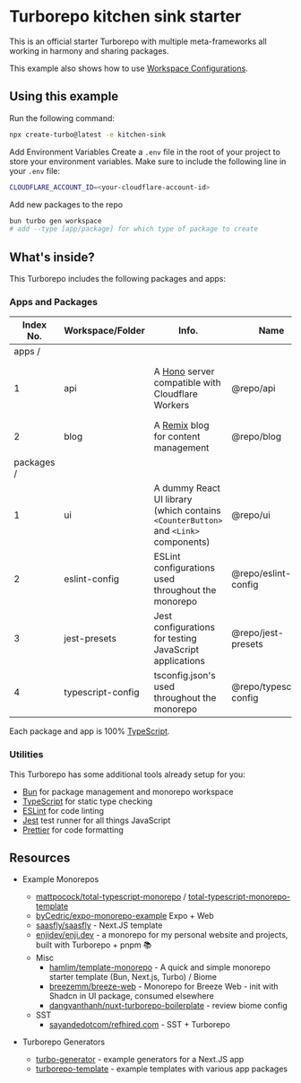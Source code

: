 # Turborepo kitchen sink starter

This is an official starter Turborepo with multiple meta-frameworks all working in harmony and sharing packages.

This example also shows how to use [Workspace Configurations](https://turbo.build/repo/docs/core-concepts/monorepos/configuring-workspaces).

## Using this example

Run the following command:

```sh
npx create-turbo@latest -e kitchen-sink
```

Add Environment Variables
Create a `.env` file in the root of your project to store your environment variables.
Make sure to include the following line in your `.env` file:

```sh
CLOUDFLARE_ACCOUNT_ID=<your-cloudflare-account-id>
```

Add new packages to the repo

```sh
bun turbo gen workspace
# add --type [app/package] for which type of package to create
```

## What's inside?

This Turborepo includes the following packages and apps:

### Apps and Packages

| Index No.  | Workspace/Folder  | Info.                                                                               | Name                    | Navigate       | Port                                |
| ---------- | ----------------- | ----------------------------------------------------------------------------------- | ----------------------- | -------------- | ----------------------------------- |
| apps /     |                   |                                                                                     |                         |                |                                     |
| 1          | api               | A [Hono](https://hono.dev/) server compatible with Cloudflare Workers               | @repo/api               | bun api        | 5001 (wrangler) / deployed with SST |
| 2          | blog              | A [Remix](https://remix.run/) blog for content management                           | @repo/blog              | bun blog       | -                                   |
| packages / |                   |                                                                                     |                         |                |                                     |
| 1          | ui                | A dummy React UI library (which contains `<CounterButton>` and `<Link>` components) | @repo/ui                | bun ui         | -                                   |
| 2          | eslint-config     | ESLint configurations used throughout the monorepo                                  | @repo/eslint-config     | bun eslint     | -                                   |
| 3          | jest-presets      | Jest configurations for testing JavaScript applications                             | @repo/jest-presets      | bun jest       | -                                   |
| 4          | typescript-config | tsconfig.json's used throughout the monorepo                                        | @repo/typescript-config | bun typescript | -                                   |

Each package and app is 100% [TypeScript](https://www.typescriptlang.org/).

### Utilities

This Turborepo has some additional tools already setup for you:

- [Bun](https://bun.sh/) for package management and monorepo workspace
- [TypeScript](https://www.typescriptlang.org/) for static type checking
- [ESLint](https://eslint.org/) for code linting
- [Jest](https://jestjs.io) test runner for all things JavaScript
- [Prettier](https://prettier.io) for code formatting

## Resources

- Example Monorepos

  - [mattpocock/total-typescript-monorepo](https://github.com/mattpocock/total-typescript-monorepo) / [total-typescript-monorepo-template](https://github.com/mattpocock/total-typescript-monorepo-template)
  - [byCedric/expo-monorepo-example](https://github.com/byCedric/expo-monorepo-example) Expo + Web
  - [saasfly/saasfly](https://github.com/saasfly/saasfly) - Next.JS template
  - [enjidev/enji.dev](https://github.com/enjidev/enji.dev) - a monorepo for my personal website and projects, built with Turborepo + pnpm 📚
  - Misc
    - [hamlim/template-monorepo](https://github.com/hamlim/template-monorepo) - A quick and simple monorepo starter template (Bun, Next.js, Turbo) / Biome
    - [breezemm/breeze-web](https://github.com/breezemm/breeze-web) - Monorepo for Breeze Web - init with Shadcn in UI package, consumed elsewhere
    - [dangvanthanh/nuxt-turborepo-boilerplate](https://github.com/dangvanthanh/nuxt-turborepo-boilerplate) - review biome config
  - SST
    - [sayandedotcom/refhired.com](https://github.com/sayandedotcom/refhired.com) - SST + Turborepo

- Turborepo Generators
  - [turbo-generator](https://github.com/eXodes/turbo-generator) - example generators for a Next.JS app
  - [turborepo-template](https://github.com/dhoniaridho/turborepo-template/tree/main/turbo/generators) - example templates with various app packages
